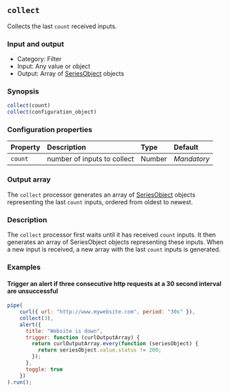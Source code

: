 ## `collect`

Collects the last `count` received inputs.

### Input and output

* Category: Filter
* Input: Any value or object
* Output: Array of [SeriesObject](../programming.md#seriesobject) objects

### Synopsis

```js
collect(count)
collect(configuration_object)
```

### Configuration properties

| Property | Description | Type | Default |
| :--- | :--- | :--- | :--- |
| `count` | number of inputs to collect | Number | *Mandatory* |
 
### Output array
 
The `collect` processor generates an array of [SeriesObject](../programming.md#seriesobject) objects representing the last `count` inputs,
ordered from oldest to newest.

### Description

The `collect` processor first waits until it has received `count` inputs. It then generates an array of SeriesObject
objects representing these inputs. When a new input is received, a new array with the last `count` inputs is generated.

### Examples

<!-- example-begin -->
#### Trigger an alert if three consecutive http requests at a 30 second interval are unsuccessful

```js
pipe(
    curl({ url: "http://www.mywebsite.com", period: "30s" }),
    collect(3),
    alert({
      title: "Website is down",
      trigger: function (curlOutputArray) {
        return curlOutputArray.every(function (seriesObject) {
          return seriesObject.value.status != 200;
        });
      },
      toggle: true
    })
).run();
```
<!-- example-end -->
